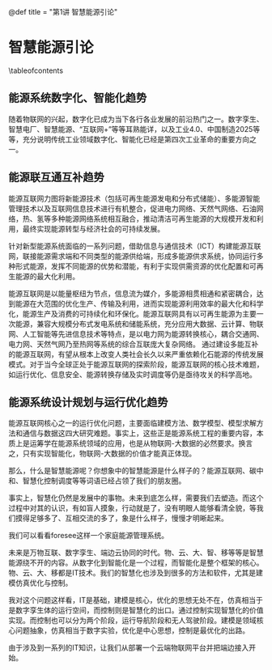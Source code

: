 @def title = "第1讲 智慧能源引论"

# 智慧能源引论

\tableofcontents

## 能源系统数字化、智能化趋势

随着物联网的兴起，数字化已成为当下各行各业发展的前沿热门之一。数字孪生、智慧电厂、智慧能源、“互联网+”等等耳熟能详，以及工业4.0、中国制造2025等等，充分说明传统工业领域数字化、智能化已经是第四次工业革命的重要方向之一。

## 能源联互通互补趋势

能源互联网力图将新能源技术（包括可再生能源发电和分布式储能）、多能源智能管理技术以及互联网信息技术进行有机整合，促进电力网络、天然气网络、石油网络，热、氢等多种能源网络系统相互融合，推动清洁可再生能源的大规模开发和利用，最终实现能源转型与经济社会的可持续发展。

针对新型能源系统面临的一系列问题，借助信息与通信技术（ICT）构建能源互联网，联接能源需求端和不同类型的能源供给端，形成多能源供求系统，协同运行多种形式能源，发挥不同能源的优势和潜能，有利于实现供需资源的优化配置和可再生能源的最大化利用。

能源互联网是以能量枢纽为节点，信息流为媒介，多能源相贯相通和紧密耦合，达到能源在大范围的优化生产、传输及利用，进而实现能源利用效率的最大化和科学化，能源生产及消费的可持续化和环保化。能源互联网具有以可再生能源为主要一次能源，兼容大规模分布式发电系统和储能系统，充分应用大数据、云计算、物联网、人工智能等先进信息技术等特点，是以电力网为能源转换核心，耦合交通网、电力网、天然气网乃至热网等系统的综合互联庞大复杂网络。
通过建设多能互补的能源互联网，有望从根本上改变人类社会长久以来严重依赖化石能源的传统发展模式。对于当今全球正处于能源互联网的探索阶段，能源互联网的核心技术难题，如运行优化、信息安全、能源转换存储及实时调度等仍是亟待攻关的科学高地。

## 能源系统设计规划与运行优化趋势

能源互联网核心之一的运行优化问题，主要面临建模方法、数学模型、模型求解方法和通信与数据这四大研究难题。事实上，这些正是能源系统工程的重要内容，本质上是运筹学在能源系统领域的应用，也是从物联网-大数据的必然要求。换言之，只有实现智能化，物联网-大数据的价值才能真正体现。

那么，什么是智慧能源呢？你想象中的智慧能源是什么样子的？能源互联网、碳中和、智慧化控制调度等等词语已经占领了我们的朋友圈。

事实上，智慧化仍然是发展中的事物。未来到底怎么样，需要我们去塑造。而这个过程中对其的认识，有如盲人摸象，行动就是了，没有明眼人能够看清全貌，等我们摸得足够多了、互相交流的多了，象是什么样子，慢慢才明晰起来。

我们可以看看foresee这样一个家庭能源管理系统。

未来是万物互联、数字孪生、端边云协同的时代。物、云、大、智、移等等是智慧能源绕不开的内容。从数字化到智能化是一个过程，而智能化是整个框架的核心。物、云、大、移都是IT技术。我们的智慧化也涉及到很多的方法和软件，尤其是建模仿真优化与控制。

我对这个问题这样看，IT是基础，建模是核心，优化的思想无处不在，仿真相当于是数字孪生体的运行空间，而控制则是智慧化的出口。通过控制实现智慧化的价值实现。而控制也可以分为两个阶段，运行导航阶段和无人驾驶阶段。建模是领域核心问题抽象，仿真相当于数字实验，优化是中心思想，控制是最优化的出路。


由于涉及到一系列的IT知识，让我们从部署一个云端物联网平台并把端边接入开始。


<!-- {{bilibili test}}

{{bilibili test2}} -->